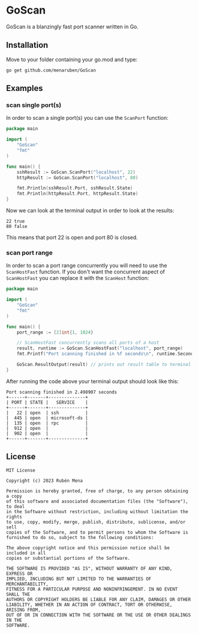 # GoScan
GoScan is a blanzingly fast port scanner written in Go.

## Installation
Move to your folder containing your go.mod and type:
```
go get github.com/menaruben/GoScan
```

## Examples
### scan single port(s)
In order to scan a single port(s) you can use the ```ScanPort``` function:
```go
package main

import (
	"GoScan"
	"fmt"
)

func main() {
	sshResult := GoScan.ScanPort("localhost", 22)
	httpResult := GoScan.ScanPort("localhost", 80)

	fmt.Println(sshResult.Port, sshResult.State)
	fmt.Println(httpResult.Port, httpResult.State)
}
```
Now we can look at the terminal output in order to look at the results:
```
22 true
80 false
```
This means that port 22 is open and port 80 is closed.

### scan port range
In order to scan a port range concurrently you will need to use the ```ScanHostFast``` function. If you don't want the concurrent aspect of ```ScanHostFast``` you can replace it with the ```ScanHost``` function:

```go
package main

import (
	"GoScan"
	"fmt"
)

func main() {
    port_range := [2]int{1, 1024}

    // ScanHostFast concurrently scans all ports of a host
    result, runtime := GoScan.ScanHostFast("localhost", port_range)
    fmt.Printf("Port scanning finished in %f seconds\n", runtime.Seconds())

    GoScan.ResultOutput(result) // prints out result table to terminal
}
```
After running the code above your terminal output should look like this:
```
Port scanning finished in 2.498907 seconds
+------+-------+--------------+
| PORT | STATE |   SERVICE    |
+------+-------+--------------+
|   22 | open  | ssh          |
|  445 | open  | microsoft-ds |
|  135 | open  | rpc          |
|  912 | open  |              |
|  902 | open  |              |
+------+-------+--------------+
```

## License
```
MIT License

Copyright (c) 2023 Rubén Mena

Permission is hereby granted, free of charge, to any person obtaining a copy
of this software and associated documentation files (the "Software"), to deal
in the Software without restriction, including without limitation the rights
to use, copy, modify, merge, publish, distribute, sublicense, and/or sell
copies of the Software, and to permit persons to whom the Software is
furnished to do so, subject to the following conditions:

The above copyright notice and this permission notice shall be included in all
copies or substantial portions of the Software.

THE SOFTWARE IS PROVIDED "AS IS", WITHOUT WARRANTY OF ANY KIND, EXPRESS OR
IMPLIED, INCLUDING BUT NOT LIMITED TO THE WARRANTIES OF MERCHANTABILITY,
FITNESS FOR A PARTICULAR PURPOSE AND NONINFRINGEMENT. IN NO EVENT SHALL THE
AUTHORS OR COPYRIGHT HOLDERS BE LIABLE FOR ANY CLAIM, DAMAGES OR OTHER
LIABILITY, WHETHER IN AN ACTION OF CONTRACT, TORT OR OTHERWISE, ARISING FROM,
OUT OF OR IN CONNECTION WITH THE SOFTWARE OR THE USE OR OTHER DEALINGS IN THE
SOFTWARE.
```
